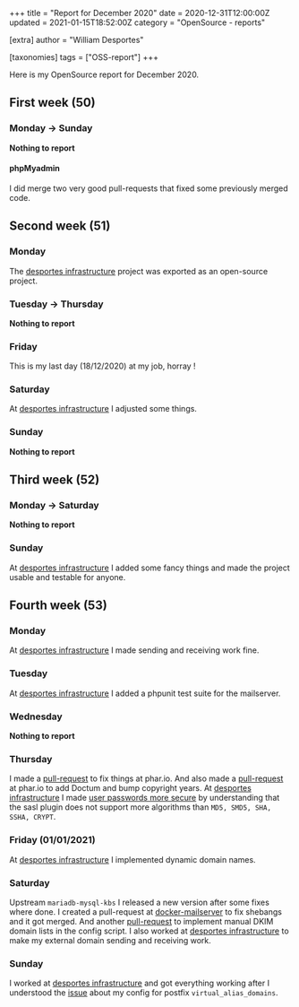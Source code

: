 +++
title = "Report for December 2020"
date = 2020-12-31T12:00:00Z
updated = 2021-01-15T18:52:00Z
category = "OpenSource - reports"

[extra]
author = "William Desportes"

[taxonomies]
tags = ["OSS-report"]
+++

Here is my OpenSource report for December 2020.

<!-- more -->

## First week (50)

### Monday -> Sunday

__Nothing to report__

#### phpMyadmin

I did merge two very good pull-requests that fixed some previously merged code.

## Second week (51)

### Monday

The [desportes infrastructure](https://github.com/desportes/infrastructure) project was exported as an open-source project.

### Tuesday -> Thursday

__Nothing to report__

### Friday

This is my last day (18/12/2020) at my job, horray !

### Saturday

At [desportes infrastructure](https://github.com/desportes/infrastructure) I adjusted some things.

### Sunday

__Nothing to report__

## Third week (52)

### Monday -> Saturday

__Nothing to report__

### Sunday

At [desportes infrastructure](https://github.com/desportes/infrastructure) I added some fancy things and made the project usable and testable for anyone.

## Fourth week (53)

### Monday

At [desportes infrastructure](https://github.com/desportes/infrastructure) I made sending and receiving work fine.

### Tuesday

At [desportes infrastructure](https://github.com/desportes/infrastructure) I added a phpunit test suite for the mailserver.

### Wednesday

__Nothing to report__

### Thursday

I made a [pull-request](https://github.com/phar-io/phar.io/pull/99) to fix things at phar.io.
And also made a [pull-request](https://github.com/phar-io/phar.io/pull/100) at phar.io to add Doctum and bump copyright years.
At [desportes infrastructure](https://github.com/desportes/infrastructure) I made [user passwords more secure](https://github.com/desportes/infrastructure/commit/81d3f6fe571919a1d23a7283a117a3f4ab5f0b91) by understanding that the sasl plugin does not support more algorithms than `MD5, SMD5, SHA, SSHA, CRYPT`.

### Friday (01/01/2021)

At [desportes infrastructure](https://github.com/desportes/infrastructure) I implemented dynamic domain names.

### Saturday

Upstream `mariadb-mysql-kbs` I released a new version after some fixes where done.
I created a pull-request at [docker-mailserver](https://github.com/tomav/docker-mailserver/pull/1737) to fix shebangs and it got merged.
And another [pull-request](https://github.com/tomav/docker-mailserver/pull/1736) to implement manual DKIM domain lists in the config script.
I also worked at [desportes infrastructure](https://github.com/desportes/infrastructure) to make my external domain sending and receiving work.

### Sunday

I worked at [desportes infrastructure](https://github.com/desportes/infrastructure) and got everything working after I understood the [issue](https://github.com/tomav/docker-mailserver/issues/1694) about my config for postfix `virtual_alias_domains`.
